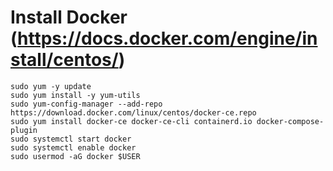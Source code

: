 # Install Docker (https://docs.docker.com/engine/install/centos/)
```
sudo yum -y update
sudo yum install -y yum-utils
sudo yum-config-manager --add-repo https://download.docker.com/linux/centos/docker-ce.repo
sudo yum install docker-ce docker-ce-cli containerd.io docker-compose-plugin
sudo systemctl start docker
sudo systemctl enable docker
sudo usermod -aG docker $USER
```
